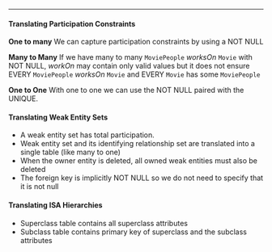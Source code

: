 ***
#### Translating Participation Constraints
**One to many**
We can capture participation constraints by using a NOT NULL

**Many to Many**
If we have many to many `MoviePeople` *worksOn* `Movie` with NOT NULL, *workOn* may contain only valid values but it does not ensure EVERY `MoviePeople` *worksOn* `Movie` and EVERY `Movie` has some `MoviePeople`

**One to One**
With one to one we can use the NOT NULL paired with the UNIQUE.

#### Translating Weak Entity Sets
* A weak entity set has total participation.
* Weak entity set and its identifying relationship set are translated into a single table (like many to one)
* When the owner entity is deleted, all owned weak entities must also be deleted
* The foreign key is implicitly NOT NULL so we do not need to specify that it is not null

#### Translating ISA Hierarchies
* Superclass table contains all superclass attributes
* Subclass table contains primary key of superclass and the subclass attributes

